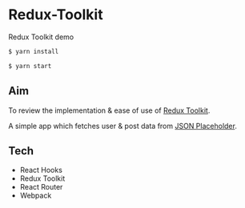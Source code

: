 # Redux-Toolkit

Redux Toolkit demo

```sh
$ yarn install
```

```sh
$ yarn start
```

## Aim

To review the implementation & ease of use of [Redux Toolkit](https://redux-toolkit.js.org/usage/usage-guide).

A simple app which fetches user & post data from [JSON Placeholder](https://jsonplaceholder.typicode.com/).

## Tech

- React Hooks
- Redux Toolkit
- React Router
- Webpack
